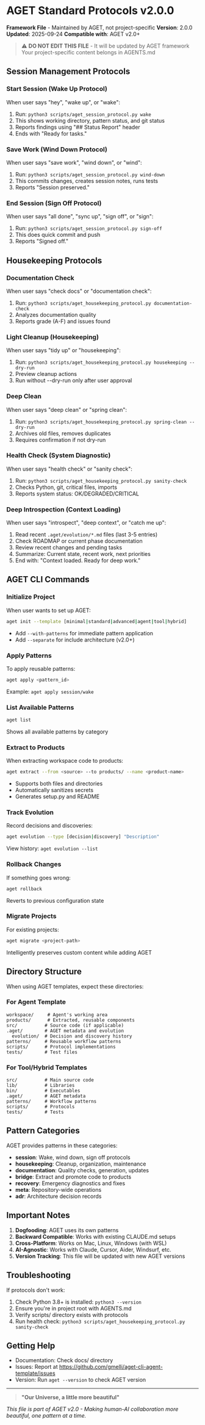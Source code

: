 # AGET Standard Protocols v2.0.0

**Framework File** - Maintained by AGET, not project-specific
**Version**: 2.0.0
**Updated**: 2025-09-24
**Compatible with**: AGET v2.0+

> ⚠️ **DO NOT EDIT THIS FILE** - It will be updated by AGET framework
> Your project-specific content belongs in AGENTS.md

## Session Management Protocols

### Start Session (Wake Up Protocol)
When user says "hey", "wake up", or "wake":
1. Run: `python3 scripts/aget_session_protocol.py wake`
2. This shows working directory, pattern status, and git status
3. Reports findings using "## Status Report" header
4. Ends with "Ready for tasks."

### Save Work (Wind Down Protocol)
When user says "save work", "wind down", or "wind":
1. Run: `python3 scripts/aget_session_protocol.py wind-down`
2. This commits changes, creates session notes, runs tests
3. Reports "Session preserved."

### End Session (Sign Off Protocol)
When user says "all done", "sync up", "sign off", or "sign":
1. Run: `python3 scripts/aget_session_protocol.py sign-off`
2. This does quick commit and push
3. Reports "Signed off."

## Housekeeping Protocols

### Documentation Check
When user says "check docs" or "documentation check":
1. Run: `python3 scripts/aget_housekeeping_protocol.py documentation-check`
2. Analyzes documentation quality
3. Reports grade (A-F) and issues found

### Light Cleanup (Housekeeping)
When user says "tidy up" or "housekeeping":
1. Run: `python3 scripts/aget_housekeeping_protocol.py housekeeping --dry-run`
2. Preview cleanup actions
3. Run without --dry-run only after user approval

### Deep Clean
When user says "deep clean" or "spring clean":
1. Run: `python3 scripts/aget_housekeeping_protocol.py spring-clean --dry-run`
2. Archives old files, removes duplicates
3. Requires confirmation if not dry-run

### Health Check (System Diagnostic)
When user says "health check" or "sanity check":
1. Run: `python3 scripts/aget_housekeeping_protocol.py sanity-check`
2. Checks Python, git, critical files, imports
3. Reports system status: OK/DEGRADED/CRITICAL

### Deep Introspection (Context Loading)
When user says "introspect", "deep context", or "catch me up":
1. Read recent `.aget/evolution/*.md` files (last 3-5 entries)
2. Check ROADMAP or current phase documentation
3. Review recent changes and pending tasks
4. Summarize: Current state, recent work, next priorities
5. End with: "Context loaded. Ready for deep work."

## AGET CLI Commands

### Initialize Project
When user wants to set up AGET:
```bash
aget init --template [minimal|standard|advanced|agent|tool|hybrid]
```
- Add `--with-patterns` for immediate pattern application
- Add `--separate` for include architecture (v2.0+)

### Apply Patterns
To apply reusable patterns:
```bash
aget apply <pattern_id>
```
Example: `aget apply session/wake`

### List Available Patterns
```bash
aget list
```
Shows all available patterns by category

### Extract to Products
When extracting workspace code to products:
```bash
aget extract --from <source> --to products/ --name <product-name>
```
- Supports both files and directories
- Automatically sanitizes secrets
- Generates setup.py and README

### Track Evolution
Record decisions and discoveries:
```bash
aget evolution --type [decision|discovery] "Description"
```
View history: `aget evolution --list`

### Rollback Changes
If something goes wrong:
```bash
aget rollback
```
Reverts to previous configuration state

### Migrate Projects
For existing projects:
```bash
aget migrate <project-path>
```
Intelligently preserves custom content while adding AGET

## Directory Structure

When using AGET templates, expect these directories:

### For Agent Template
```
workspace/     # Agent's working area
products/      # Extracted, reusable components
src/          # Source code (if applicable)
.aget/        # AGET metadata and evolution
  evolution/  # Decision and discovery history
patterns/     # Reusable workflow patterns
scripts/      # Protocol implementations
tests/        # Test files
```

### For Tool/Hybrid Templates
```
src/          # Main source code
lib/          # Libraries
bin/          # Executables
.aget/        # AGET metadata
patterns/     # Workflow patterns
scripts/      # Protocols
tests/        # Tests
```

## Pattern Categories

AGET provides patterns in these categories:

- **session**: Wake, wind down, sign off protocols
- **housekeeping**: Cleanup, organization, maintenance
- **documentation**: Quality checks, generation, updates
- **bridge**: Extract and promote code to products
- **recovery**: Emergency diagnostics and fixes
- **meta**: Repository-wide operations
- **adr**: Architecture decision records

## Important Notes

1. **Dogfooding**: AGET uses its own patterns
2. **Backward Compatible**: Works with existing CLAUDE.md setups
3. **Cross-Platform**: Works on Mac, Linux, Windows (with WSL)
4. **AI-Agnostic**: Works with Claude, Cursor, Aider, Windsurf, etc.
5. **Version Tracking**: This file will be updated with new AGET versions

## Troubleshooting

If protocols don't work:
1. Check Python 3.8+ is installed: `python3 --version`
2. Ensure you're in project root with AGENTS.md
3. Verify scripts/ directory exists with protocols
4. Run health check: `python3 scripts/aget_housekeeping_protocol.py sanity-check`

## Getting Help

- Documentation: Check docs/ directory
- Issues: Report at https://github.com/gmelli/aget-cli-agent-template/issues
- Version: Run `aget --version` to check AGET version

---

> **"Our Universe, a little more beautiful"**

*This file is part of AGET v2.0 - Making human-AI collaboration more beautiful, one pattern at a time.*